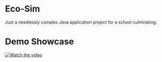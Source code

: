 # Eco-Sim
Just a needlessly complex Java application project for a school culminating.

# Demo Showcase

[![Watch the video](https://drive.google.com/file/d/1YHm_unPwnXcgoeWDZoOgBYevF5_TF4i/view)](https://drive.google.com/file/d/1YHm_unPwnXcgoeWDZoOgBYevF5_TF4iy/view?usp=sharing)
